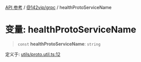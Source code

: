 [API 参考](../../../index.md) / [@142vip/grpc](../index.md) / healthProtoServiceName

# 变量: healthProtoServiceName

> `const` **healthProtoServiceName**: `string`

定义于: [utils/proto.util.ts:12](https://github.com/142vip/core-x/blob/724c9f80a9f43d7639fb0f15c0381f9ca258849b/packages/grpc/src/utils/proto.util.ts#L12)
